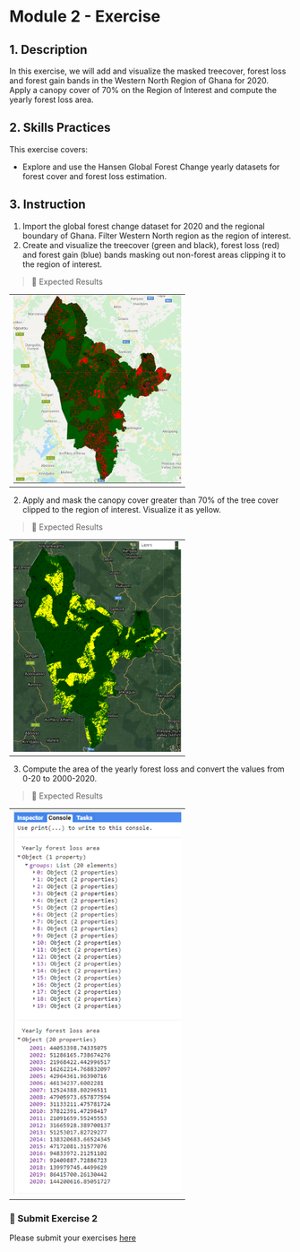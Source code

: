 # Module 2 - Exercise 

## 1. Description

In this exercise, we will add and visualize the masked treecover, forest loss and forest gain bands in the Western North Region of Ghana for 2020. Apply a canopy cover of 70% on the Region of Interest and compute the yearly forest loss area.



## 2. Skills Practices

This exercise covers:

- Explore and use the Hansen Global Forest Change yearly datasets for forest cover and forest loss estimation.




## 3. Instruction

1. Import the global forest change dataset for 2020 and the regional boundary of Ghana.  Filter Western North region as the region of interest.
2. Create and visualize the treecover (green and black), forest loss (red) and forest gain (blue) bands masking out non-forest areas clipping it to the region of interest.

> :pushpin: Expected Results <br>

<table style="border: 0;">
  <tr> 
    <td vlign="center" style="border: 0;"><img src="https://github.com/ernest19/UKPACT_GEE_TRAINING/blob/main/img/exercise/mod3_exercise2.png" width="300"></td>
  </tr>
</table>



2. Apply and mask the canopy cover greater than 70% of the tree cover clipped to the region of interest. Visualize it as yellow.

> :pushpin: Expected Results <br>

<table style="border: 0;">
  <tr> 
    <td vlign="center" style="border: 0;"><img src="https://github.com/ernest19/UKPACT_GEE_TRAINING/blob/main/img/exercise/mod3_exercise21.png" width="300"></td>
  </tr>
</table>


3. Compute the area of the yearly forest loss and convert the values from 0-20 to 2000-2020.

> :pushpin: Expected Results <br>

<table style="border: 0;">
  <tr> 
    <td vlign="center" style="border: 0;"><img src="https://github.com/ernest19/UKPACT_GEE_TRAINING/blob/main/img/exercise/mod3_exercise211.png" width="300"></td>
  </tr>
</table>



###   :pushpin: Submit Exercise 2 <br>

 Please submit your exercises [here](https://github.com/ernest19/UKPACT_GEE_TRAINING/issues/new?assignees=&labels=&template=submit-module-3-exercises.md&title=Module+3+exercises2+%5Breplace+with+your+name%5D)

